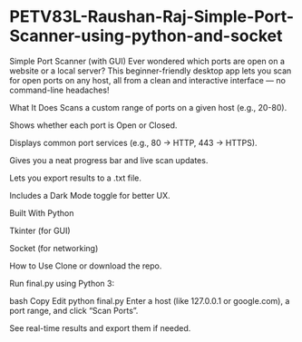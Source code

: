 # PETV83L-Raushan-Raj-Simple-Port-Scanner-using-python-and-socket
Simple Port Scanner (with GUI)
Ever wondered which ports are open on a website or a local server? This beginner-friendly desktop app lets you scan for open ports on any host, all from a clean and interactive interface — no command-line headaches!

What It Does
Scans a custom range of ports on a given host (e.g., 20-80).

Shows whether each port is  Open or Closed.

Displays common port services (e.g., 80 → HTTP, 443 → HTTPS).

Gives you a neat progress bar and live scan updates.

Lets you export results to a .txt file.

Includes a  Dark Mode toggle for better UX.

 Built With Python

Tkinter (for GUI)

Socket (for networking)

How to Use
Clone or download the repo.

Run final.py using Python 3:

bash
Copy
Edit
python final.py
Enter a host (like 127.0.0.1 or google.com), a port range, and click “Scan Ports”.

See real-time results and export them if needed.
